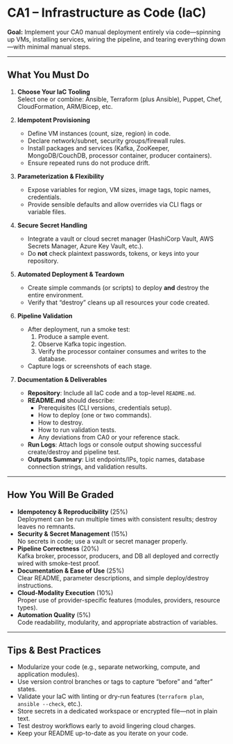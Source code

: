# CA1 – Infrastructure as Code (IaC)

**Goal:** Implement your CA0 manual deployment entirely via code—spinning up VMs, installing services, wiring the pipeline, and tearing everything down—with minimal manual steps.

---

## What You Must Do

1. **Choose Your IaC Tooling**  
   Select one or combine: Ansible, Terraform (plus Ansible), Puppet, Chef, CloudFormation, ARM/Bicep, etc.

2. **Idempotent Provisioning**
    - Define VM instances (count, size, region) in code.
    - Declare network/subnet, security groups/firewall rules.
    - Install packages and services (Kafka, ZooKeeper, MongoDB/CouchDB, processor container, producer containers).
    - Ensure repeated runs do not produce drift.

3. **Parameterization & Flexibility**
    - Expose variables for region, VM sizes, image tags, topic names, credentials.
    - Provide sensible defaults and allow overrides via CLI flags or variable files.

4. **Secure Secret Handling**
    - Integrate a vault or cloud secret manager (HashiCorp Vault, AWS Secrets Manager, Azure Key Vault, etc.).
    - Do **not** check plaintext passwords, tokens, or keys into your repository.

5. **Automated Deployment & Teardown**
    - Create simple commands (or scripts) to deploy **and** destroy the entire environment.
    - Verify that “destroy” cleans up all resources your code created.

6. **Pipeline Validation**
    - After deployment, run a smoke test:
        1. Produce a sample event.
        2. Observe Kafka topic ingestion.
        3. Verify the processor container consumes and writes to the database.
    - Capture logs or screenshots of each stage.

7. **Documentation & Deliverables**
    - **Repository**: Include all IaC code and a top-level `README.md`.
    - **README.md** should describe:
        - Prerequisites (CLI versions, credentials setup).
        - How to deploy (one or two commands).
        - How to destroy.
        - How to run validation tests.
        - Any deviations from CA0 or your reference stack.
    - **Run Logs**: Attach logs or console output showing successful create/destroy and pipeline test.
    - **Outputs Summary**: List endpoints/IPs, topic names, database connection strings, and validation results.

---

## How You Will Be Graded

- **Idempotency & Reproducibility** (25%)  
  Deployment can be run multiple times with consistent results; destroy leaves no remnants.
- **Security & Secret Management** (15%)  
  No secrets in code; use a vault or secret manager properly.
- **Pipeline Correctness** (20%)  
  Kafka broker, processor, producers, and DB all deployed and correctly wired with smoke-test proof.
- **Documentation & Ease of Use** (25%)  
  Clear README, parameter descriptions, and simple deploy/destroy instructions.
- **Cloud-Modality Execution** (10%)  
  Proper use of provider-specific features (modules, providers, resource types).
- **Automation Quality** (5%)  
  Code readability, modularity, and appropriate abstraction of variables.

---

## Tips & Best Practices

- Modularize your code (e.g., separate networking, compute, and application modules).
- Use version control branches or tags to capture “before” and “after” states.
- Validate your IaC with linting or dry-run features (`terraform plan`, `ansible --check`, etc.).
- Store secrets in a dedicated workspace or encrypted file—not in plain text.
- Test destroy workflows early to avoid lingering cloud charges.
- Keep your README up-to-date as you iterate on your code.
